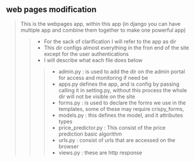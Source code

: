 web pages modification
-
> This is the webpages app, within this app (in django you can have multiple app and combine them together to make 
> one powerful app)
> > - For the sack of clarification I will refer to the app as dir
> > - This dir configs almost everything in the fron end of the site except for the user authentications
> > - I will describe what each file does below
> > > - admin.py : is used to add the dir on the admin portal for access and monitoring if need be
> > > - apps.py defines the app, and is config by passing calling it in setting.py, without this process the whole dir 
> > > will not be visible on the site
> > > - forms.py : is used to declare the forms we use in the templates, some of these may require crispy_forms, 
> > > - models.py : this defines the model, and it attributes types
> > > - price_predictor.py : This consist of the price prediction basic algorithm
> > > - urls.py : consist of urls that are accessed on the browser
> > > - views.py : these are http response